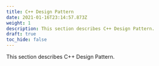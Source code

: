 ```yaml
---
title: C++ Design Pattern
date: 2021-01-16T23:14:57.873Z
weight: 1
description: This section describes C++ Design Pattern.
draft: true
toc_hide: false
---
```

This section describes C++ Design Pattern.